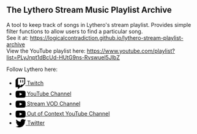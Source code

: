 ## The Lythero Stream Music Playlist Archive

A tool to keep track of songs in Lythero's stream playlist. Provides simple filter functions to allow users to find a particular song.  
See it at: https://logicalcontradiction.github.io/lythero-stream-playlist-archive  
View the YouTube playlist here: https://www.youtube.com/playlist?list=PLyJnpt1dBcUd-HUtG9ns-Rvswuel5JlbZ

Follow Lythero here:
* [
    <picture>
        <source media="(prefers-color-scheme: dark)" srcset="./images/twitch_icon_white.svg">
        <img src="./images/twitch_icon_black.svg" height="30" alt="twitch icon" align="center">
    </picture> Twitch](https://www.twitch.tv/Lythero)
* [
    <picture>
        <source media="(prefers-color-scheme: dark)" srcset="./images/youtube_icon_white.svg">
        <img src="./images/youtube_icon_black.svg" alt="youtube icon" height="26" align="center">
    </picture> YouTube Channel](https://www.youtube.com/c/Lythero)
* [
    <picture>
        <source media="(prefers-color-scheme: dark)" srcset="./images/youtube_icon_white.svg">
        <img src="./images/youtube_icon_black.svg" alt="youtube icon" height="26" align="center">
    </picture> Stream VOD Channel](https://www.youtube.com/c/LytheroStreams)
* [
    <picture>
        <source media="(prefers-color-scheme: dark)" srcset="./images/youtube_icon_white.svg">
        <img src="./images/youtube_icon_black.svg" alt="youtube icon" height="26" align="center">
    </picture> Out of Context YouTube Channel](https://www.youtube.com/channel/UCROuhoNylPaQB7vYQYSGTqA)
* [
    <picture>
        <source media="(prefers-color-scheme: dark)" srcset="./images/twitter_icon_white.svg">
        <img src="./images/twitter_icon_black.svg" alt="twitter icon" height="22" align="center">
    </picture> Twitter](https://twitter.com/Lythero)
 
